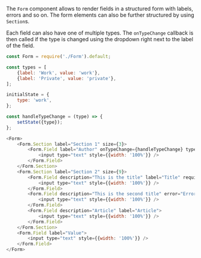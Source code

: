 The `Form` component allows to render fields in a structured form with labels, errors and so on. The form elements can
also be further structured by using `Section`s.

Each field can also have one of multiple types. The `onTypeChange` callback is then called if the type is changed using
the dropdown right next to the label of the field.

```javascript
const Form = require('./Form').default;

const types = [
    {label: 'Work', value: 'work'},
    {label: 'Private', value: 'private'},
];

initialState = {
    type: 'work',
};

const handleTypeChange = (type) => {
    setState({type});
};

<Form>
    <Form.Section label="Section 1" size={3}>
        <Form.Field label="Author" onTypeChange={handleTypeChange} types={types} type={state.type}>
            <input type="text" style={{width: '100%'}} />
        </Form.Field>
    </Form.Section>
    <Form.Section label="Section 2" size={9}>
        <Form.Field description="This is the title" label="Title" required={true} size={3}>
            <input type="text" style={{width: '100%'}} />
        </Form.Field>
        <Form.Field description="This is the second title" error="Error!" label="Second title" required={true} size={9}>
            <input type="text" style={{width: '100%'}} />
        </Form.Field>
        <Form.Field description="Article" label="Article">
            <input type="text" style={{width: '100%'}} />
        </Form.Field>
    </Form.Section>
    <Form.Field label="Value">
        <input type="text" style={{width: '100%'}} />
    </Form.Field>
</Form>
```
